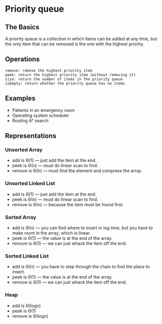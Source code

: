 # Priority queue
## The Basics
A priority queue is a collection in which items can be added at any time, but the only item that can be removed is the one with the highest priority.

## Operations

```add(x): add item x
remove: remove the highest priority item
peek: return the highest priority item (without removing it)
size: return the number of items in the priority queue
isEmpty: return whether the priority queue has no items
```
## Examples
* Patients in an emergency room
* Operating system scheduler
* Routing A* search

## Representations
### Unsorted Array
* add is Θ(1) — just add the item at the end.
* peek is Θ(n) — must do linear scan to find.
* remove is Θ(n) — must find the element and compress the array.

### Unsorted Linked List
* add is Θ(1) — just add the item at the end.
* peek is Θ(n) — must do linear scan to find.
* remove is Θ(n) — because the item must be found first.

### Sorted Array
* add is Θ(n) — you can find where to insert in log time, but you have to make room in the array, which is linear.
* peek is Θ(1) — the value is at the end of the array.
* remove is Θ(1) — we can just whack the item off the end.

### Sorted Linked List
* add is Θ(n) — you have to step through the chain to find the place to insert.
* peek is Θ(1) — the value is at the end of the array.
* remove is Θ(1) — we can just whack the item off the end.

### Heap
* add is Θ(logn)
* peek is Θ(1)
* remove is Θ(logn)
